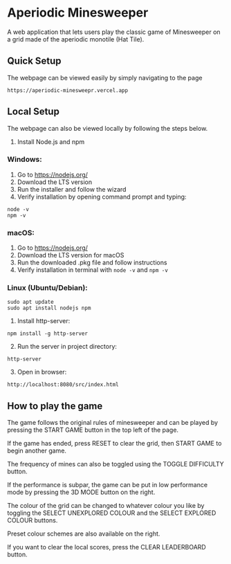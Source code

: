 # Aperiodic Minesweeper

A web application that lets users play the classic game of Minesweeper on a grid made of the aperiodic monotile (Hat Tile).

## Quick Setup
The webpage can be viewed easily by simply navigating to the page

```
https://aperiodic-minesweepr.vercel.app
```
## Local Setup

The webpage can also be viewed locally by following the steps below.

1. Install Node.js and npm

### Windows:
1. Go to https://nodejs.org/
2. Download the LTS version
3. Run the installer and follow the wizard
4. Verify installation by opening command prompt and typing:
```
node -v
npm -v
```

### macOS:
1. Go to https://nodejs.org/
2. Download the LTS version for macOS
3. Run the downloaded .pkg file and follow instructions
4. Verify installation in terminal with `node -v` and `npm -v`

### Linux (Ubuntu/Debian):
```
sudo apt update
sudo apt install nodejs npm
```


1. Install http-server:
```
npm install -g http-server
```

2. Run the server in project directory:
```
http-server
```

3. Open in browser:
```
http://localhost:8080/src/index.html
```
## How to play the game

The game follows the original rules of minesweeper and can be played by pressing the START GAME button in the top left of the page. 

If the game has ended, press RESET to clear the grid, then START GAME to begin another game.

The frequency of mines can also be toggled using the TOGGLE DIFFICULTY button.

If the performance is subpar, the game can be put in low performance mode by pressing the 3D MODE button on the right. 

The colour of the grid can be changed to whatever colour you like by toggling the SELECT UNEXPLORED COLOUR and the SELECT EXPLORED COLOUR buttons.

Preset colour schemes are also available on the right. 

If you want to clear the local scores, press the CLEAR LEADERBOARD button.

